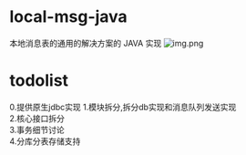 # local-msg-java
本地消息表的通用的解决方案的 JAVA 实现
![img.png](img.png)
# todolist
0.提供原生jdbc实现
1.模块拆分,拆分db实现和消息队列发送实现 <br>
2.核心接口拆分  <br>
3.事务细节讨论 <br>
4.分库分表存储支持 <br>
